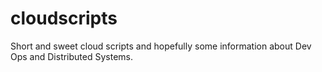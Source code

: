 # cloudscripts
Short and sweet cloud scripts and hopefully some information about Dev Ops and Distributed Systems.
